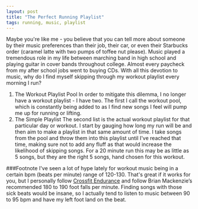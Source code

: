 ```yaml
---
layout: post
title: "The Perfect Running Playlist"
tags: running, music, playlist
---
```


Maybe you're like me - you believe that you can tell more about someone by their music preferences than their job, their car, or even their Starbucks order (caramel latte with two pumps of toffee nut please). Music played a tremendous role in my life between marching band in high school and playing guitar in cover bands throughout college. Almost every paycheck from my after school jobs went to buying CDs. With all this devotion to music, why do I find myself skipping through my workout playlist every morning I run?

1. The Workout Playlist Pool
In order to mitigate this dilemma, I no longer have a workout playlist - I have two. The first I call the workout pool, which is constantly being added to as I find new songs I feel will pump me up for running or lifting.
2. The Simple Playlist
The second list is the actual workout playlist for that particular day or workout. I start by gauging how long my run will be and then aim to make a playlist in that same amount of time. I take songs from the pool and throw them into this playlist until I've reached that time, making sure not to add any fluff as that would increase the likelihood of skipping songs. For a 20 minute run this may be as little as 5 songs, but they are the right 5 songs, hand chosen for this workout.

###Footnote
I've seen a lot of hype lately for workout music being in a certain bpm (beats per minute) range of 120-130. That's great if it works for you, but I personally follow [Crossfit Endurance](http://crossfitendurance.com/) and follow Brian Mackenzie’s recommended 180 to 190 foot falls per minute. Finding songs with those sick beats would be insane, so I actually tend to listen to music between 90 to 95 bpm and have my left foot land on the beat.
